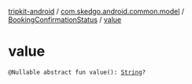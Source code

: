 [tripkit-android](../../index.md) / [com.skedgo.android.common.model](../index.md) / [BookingConfirmationStatus](index.md) / [value](./value.md)

# value

`@Nullable abstract fun value(): `[`String`](https://kotlinlang.org/api/latest/jvm/stdlib/kotlin/-string/index.html)`?`